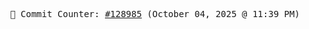 <p align="center">
    <samp>
        📮 Commit Counter: <a href="https://github.com/Javascript-void0/Javascript-void0/commits/main">#128985</a> (October 04, 2025 @ 11:39 PM)
    </samp>
</p>